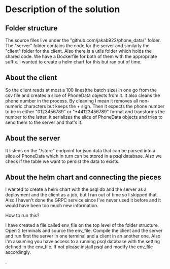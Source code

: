 # Description of the solution

## Folder structure

The source files live under the "github.com/jakab922/phone_data/" folder.
The "server" folder contains the code for the server and similarly the "client" folder for the client. Also there is a utils folder which holds the shared code.
We have a Dockerfile for both of them with the appropriate suffix.
I wanted to create a helm chart for this but ran out of time.

## About the client

So the client reads at most a 100 lines(the batch size) in one go from the csv file and creates a slice of PhoneData objects from it. It also cleans the
phone number in the process. By cleaning I mean it removes all non-numeric characters but keeps the + sign. Then it expects the phone number to be in
either "0123456789" or "+44123456789" format and transforms the number to the latter. It serializes the slice of PhoneData objects and tries to send
them to the server and that's it.

## About the server

It listens on the "/store" endpoint for json data that can be parsed into a slice of PhoneData which in turn can be stored in a psql database. Also we check if the table we want to persist the data to exists.

## About the helm chart and connecting the pieces

I wanted to create a helm chart with the psql db and the server as a deployment and the client as a job, but I ran out of time so I skipped that. Also I haven't done the GRPC service since I've never used it before and it would have been too much new information.

How to run this? 

I have created a file called env_file on the top level of the folder structure. Open 2 terminals and source the env_file. Compile the client and the server and run first the server in one terminal and a client in an another one. Also I'm assuming you have access to a running psql database with the setting defined in the env_file. If not please install psql and modify the env_file accordingly.

.
